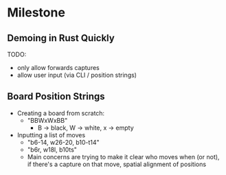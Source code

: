# Milestone

## Demoing in Rust Quickly

TODO:

- only allow forwards captures
- allow user input (via CLI / position strings)

## Board Position Strings

- Creating a board from scratch:
  - "BBWxWxBB"
    - B -> black, W -> white, x -> empty
- Inputting a list of moves
  - "b6-14, w26-20, b10-t14"
  - "b6r, w18l, b10ts"
  - Main concerns are trying to make it clear who moves when (or not), if
    there's a capture on that move, spatial alignment of positions
